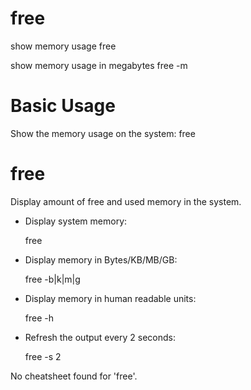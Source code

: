 # free

show memory usage
    free

show memory usage in megabytes
    free -m


# Basic Usage

Show the memory usage on the system:
    free

# free                                                                                        
                                                                                              
  Display amount of free and used memory in the system.                                       
                                                                                              
- Display system memory:                                                                      
                                                                                              
  free                                                                                        
                                                                                              
- Display memory in Bytes/KB/MB/GB:                                                           
                                                                                              
  free -b|k|m|g                                                                               
                                                                                              
- Display memory in human readable units:                                                     
                                                                                              
  free -h                                                                                     
                                                                                              
- Refresh the output every 2 seconds:                                                         
                                                                                              
  free -s 2                                                                                   
                                                                                              
                                                                                              
                                                                                              
No cheatsheet found for 'free'.
